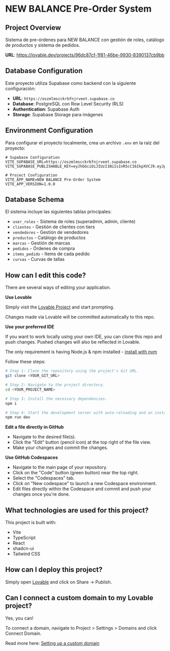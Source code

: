 # NEW BALANCE Pre-Order System

## Project Overview

Sistema de pre-órdenes para NEW BALANCE con gestión de roles, catálogo de productos y sistema de pedidos.

**URL**: https://lovable.dev/projects/96dc87cf-1f81-46be-9930-8390137cb9bb

## Database Configuration

Este proyecto utiliza Supabase como backend con la siguiente configuración:

- **URL**: `https://oszmlmscckrbfnjrveet.supabase.co`
- **Database**: PostgreSQL con Row Level Security (RLS)
- **Authentication**: Supabase Auth
- **Storage**: Supabase Storage para imágenes

## Environment Configuration

Para configurar el proyecto localmente, crea un archivo `.env` en la raíz del proyecto:

```env
# Supabase Configuration
VITE_SUPABASE_URL=https://oszmlmscckrbfnjrveet.supabase.co
VITE_SUPABASE_PUBLISHABLE_KEY=eyJhbGciOiJIUzI1NiIsInR5cCI6IkpXVCJ9.eyJpc3MiOiJzdXBhYmFzZSIsInJlZiI6Im9zem1sbXNjY2tyYmZuanJ2ZWV0Iiwicm9sZSI6ImFub24iLCJpYXQiOjE3NjAyNjEzNjMsImV4cCI6MjA3NTgzNzM2M30.bs1pWdYQozaxLAeo2HhbTJSJQOPOVttTUDhBYb1Bo98

# Project Configuration
VITE_APP_NAME=NEW BALANCE Pre-Order System
VITE_APP_VERSION=1.0.0
```

## Database Schema

El sistema incluye las siguientes tablas principales:

- `user_roles` - Sistema de roles (superadmin, admin, cliente)
- `clientes` - Gestión de clientes con tiers
- `vendedores` - Gestión de vendedores
- `productos` - Catálogo de productos
- `marcas` - Gestión de marcas
- `pedidos` - Órdenes de compra
- `items_pedido` - Items de cada pedido
- `curvas` - Curvas de tallas

## How can I edit this code?

There are several ways of editing your application.

**Use Lovable**

Simply visit the [Lovable Project](https://lovable.dev/projects/96dc87cf-1f81-46be-9930-8390137cb9bb) and start prompting.

Changes made via Lovable will be committed automatically to this repo.

**Use your preferred IDE**

If you want to work locally using your own IDE, you can clone this repo and push changes. Pushed changes will also be reflected in Lovable.

The only requirement is having Node.js & npm installed - [install with nvm](https://github.com/nvm-sh/nvm#installing-and-updating)

Follow these steps:

```sh
# Step 1: Clone the repository using the project's Git URL.
git clone <YOUR_GIT_URL>

# Step 2: Navigate to the project directory.
cd <YOUR_PROJECT_NAME>

# Step 3: Install the necessary dependencies.
npm i

# Step 4: Start the development server with auto-reloading and an instant preview.
npm run dev
```

**Edit a file directly in GitHub**

- Navigate to the desired file(s).
- Click the "Edit" button (pencil icon) at the top right of the file view.
- Make your changes and commit the changes.

**Use GitHub Codespaces**

- Navigate to the main page of your repository.
- Click on the "Code" button (green button) near the top right.
- Select the "Codespaces" tab.
- Click on "New codespace" to launch a new Codespace environment.
- Edit files directly within the Codespace and commit and push your changes once you're done.

## What technologies are used for this project?

This project is built with:

- Vite
- TypeScript
- React
- shadcn-ui
- Tailwind CSS

## How can I deploy this project?

Simply open [Lovable](https://lovable.dev/projects/96dc87cf-1f81-46be-9930-8390137cb9bb) and click on Share -> Publish.

## Can I connect a custom domain to my Lovable project?

Yes, you can!

To connect a domain, navigate to Project > Settings > Domains and click Connect Domain.

Read more here: [Setting up a custom domain](https://docs.lovable.dev/features/custom-domain#custom-domain)
